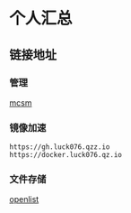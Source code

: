 # 个人汇总 
## 链接地址
### 管理
[mcsm](https://mcsm.luck1076.qzz.io)
### 镜像加速

    https://gh.luck076.qzz.io
    https://docker.luck076.qz.io

### 文件存储
[openlist](https://openlist.luck1076.qzz.io)
